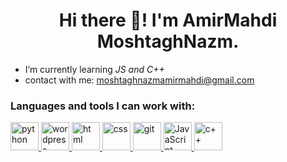<h1 align="center">Hi there 👋! I'm AmirMahdi MoshtaghNazm.</h1>


-  I’m currently learning *JS and C++*
-  contact with me: moshtaghnazmamirmahdi@gmail.com

<h3 align="left" >Languages and tools I can work with:</h3>

<p align="center">

<a href="https://www.python.org/" target="_blank"> <img src="https://skillicons.dev/icons?i=python" alt="python" width="45" height="45"/> </a><a href="https://wordpress.org/" target="_blank"> <img src="https://skillicons.dev/icons?i=wordpress" alt="wordpress" width="45" height="45"/> </a> <a href="https://www.w3schools.com/html/" target="_blank"> <img src="https://skillicons.dev/icons?i=html" alt="html" width="45" height="45"/> </a> <a href="https://www.w3schools.com/css/" target="_blank"> <img src="https://skillicons.dev/icons?i=css" alt="css" width="45" height="45"/> </a><a href="https://git-scm.com/" target="_blank"> <img src="https://skillicons.dev/icons?i=git" alt="git" width="45" height="45"/> </a> 
<a href="https://www.javascript.com/" target="_blank"> <img src="https://skillicons.dev/icons?i=js" alt="JavaScript" width="45" height="45"/> </a><a href="https://www.javascript.com/" target="_blank"> <a href="https://www.w3schools.com/cpp/" target="_blank"> <img src="https://skillicons.dev/icons?i=cpp" alt="c++" width="45" height="45"/> </a>
